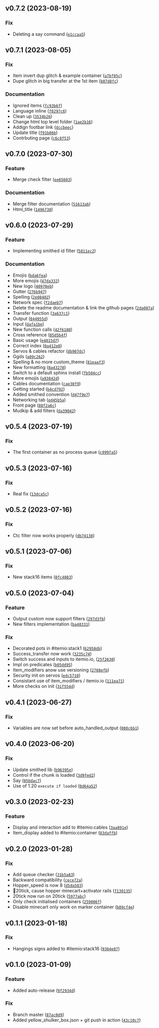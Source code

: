 <!--next-version-placeholder-->

## v0.7.2 (2023-08-19)

### Fix

* Deleting a say command ([`e1ccaa5`](https://github.com/edayot/ItemIO/commit/e1ccaa54b0eb34e05785854a3e803ce99e88d0ac))

## v0.7.1 (2023-08-05)

### Fix

* Item invert dup glitch & example container ([`a7bf05c`](https://github.com/edayot/ItemIO/commit/a7bf05ca6987e36706c062e715a280d763b747b7))
* Dupe glitch in big transfer at the 1st item ([`b07d8fc`](https://github.com/edayot/ItemIO/commit/b07d8fc73d04ca6bd74659d765f2e554657b329b))

### Documentation

* Ignored items ([`fc93b6f`](https://github.com/edayot/ItemIO/commit/fc93b6fde1ae5ea48e1ba117c7fb9eecf39e4ecf))
* Language inline ([`f0297c6`](https://github.com/edayot/ItemIO/commit/f0297c6a9af240435c905010ab76867ba6e087ba))
* Clean up ([`3534b26`](https://github.com/edayot/ItemIO/commit/3534b26bcab36b88a6d76c802bdca1e1f56f6766))
* Change html top level folder ([`1ae2b16`](https://github.com/edayot/ItemIO/commit/1ae2b16ea2e498f934ed04c23db0cbef46d52b88))
* Addign footbar link ([`dccbeec`](https://github.com/edayot/ItemIO/commit/dccbeec0d2d183f965a4f14f2e75c92857c675fd))
* Update title ([`f91b86b`](https://github.com/edayot/ItemIO/commit/f91b86bc9b75b393d53d128eb8396f946c3dc6d6))
* Contrbuting page ([`c6c8f53`](https://github.com/edayot/ItemIO/commit/c6c8f533b2d1dbb3bf67e769dc46a84f174ed980))

## v0.7.0 (2023-07-30)

### Feature

* Merge check filter ([`ee65603`](https://github.com/edayot/ItemIO/commit/ee6560318c9133b3eb333ceba92882b4726351de))

### Documentation

* Merge filter documentation ([`51613ab`](https://github.com/edayot/ItemIO/commit/51613ab7d513659ec60cbd13f6475f3a13430995))
* Html_title ([`1496730`](https://github.com/edayot/ItemIO/commit/1496730bc3383416d9cbcfad8aa4e77b6a1f0c8c))

## v0.6.0 (2023-07-29)

### Feature

* Implementing smithed id filter ([`5811ec2`](https://github.com/edayot/ItemIO/commit/5811ec2e655321194139599f0c3ea4a744b5fee0))

### Documentation

* Emojis ([`bda6fea`](https://github.com/edayot/ItemIO/commit/bda6feaebb240b23d1e5ac8c90df4573eaf0ee1b))
* More emojis ([`47da332`](https://github.com/edayot/ItemIO/commit/47da3321d9b8db75b164cc3c5de8faa2a37c9842))
* New logo ([`40970eb`](https://github.com/edayot/ItemIO/commit/40970ebe5bd0d9a2d7f26707befb24f8510c6fdf))
* Gutter ([`276b947`](https://github.com/edayot/ItemIO/commit/276b947b4fa768edbc4dad653211a6858ad667bb))
* Spelling ([`2e08402`](https://github.com/edayot/ItemIO/commit/2e084029d27ed18a88ddb7ee3b857c8d422d8068))
* Network spec ([`f2daeb7`](https://github.com/edayot/ItemIO/commit/f2daeb737695a3f05626126d281cb33da34d4e26))
* Delete the readme documentation & link the github pages ([`2da007a`](https://github.com/edayot/ItemIO/commit/2da007a9976790fb3aa11f65a78706d4dbe71522))
* Transfer function ([`3a637c1`](https://github.com/edayot/ItemIO/commit/3a637c1acfced5dbeaf8e1b093d2f8907a462743))
* Output ([`044955d`](https://github.com/edayot/ItemIO/commit/044955db2f85c1c257555b018fa28187a491820b))
* Input ([`dafa1be`](https://github.com/edayot/ItemIO/commit/dafa1bee2a7775728761f3991425763670835a3c))
* New function calls ([`42f6180`](https://github.com/edayot/ItemIO/commit/42f6180357d9fc81b651a7d4c006b5327181fabf))
* Cross reference ([`05d5b4f`](https://github.com/edayot/ItemIO/commit/05d5b4fad7674155c57bef7840e0c021a6917c50))
* Basic usage ([`e4815d7`](https://github.com/edayot/ItemIO/commit/e4815d78c54fd38343f31a90a34cd338e1915ce9))
* Correct index ([`0a412e8`](https://github.com/edayot/ItemIO/commit/0a412e81fb55723075080b15acfc25b3e5b51bb0))
* Servos & cables refactor ([`db907dc`](https://github.com/edayot/ItemIO/commit/db907dc448ed73a324f696507a6329324783ac71))
* Ggds ([`a09c262`](https://github.com/edayot/ItemIO/commit/a09c26257a75935a38fd1ada45de6afe0a5bf7af))
* Spelling & no more custom_theme ([`81eaaf3`](https://github.com/edayot/ItemIO/commit/81eaaf37970c981922dda17d477515959cc4d7ea))
* New formatting ([`8a43278`](https://github.com/edayot/ItemIO/commit/8a432784c2d7b2d2524269210fdcd0fb61bab5f9))
* Switch to a default sphinx install ([`fb504cc`](https://github.com/edayot/ItemIO/commit/fb504cc3366587156dbc205c531208f1c4b969ba))
* More emojis ([`a93842d`](https://github.com/edayot/ItemIO/commit/a93842d3deaccad65525dc4c37a96ccc9b6c8052))
* Cables documentation ([`cae30f9`](https://github.com/edayot/ItemIO/commit/cae30f99b0c4c1aa2a9efa76d46bb26fd05cb1e0))
* Getting started ([`b4cd792`](https://github.com/edayot/ItemIO/commit/b4cd792659acf0409cabd999bc627fe1eaa29ec4))
* Added smithed convention ([`d47f9e7`](https://github.com/edayot/ItemIO/commit/d47f9e755655a6d92c9521164a81b9b806a1ddae))
* Networking tab ([`ed45b5a`](https://github.com/edayot/ItemIO/commit/ed45b5a794bd3077407702c58cd60dad8b536aec))
* Front page ([`88f2a6c`](https://github.com/edayot/ItemIO/commit/88f2a6c17d1512fc4f95b06432203c81771b4525))
* Mudkip & add filters ([`da39042`](https://github.com/edayot/ItemIO/commit/da39042f35fd731205db451a388b168be47cf54c))

## v0.5.4 (2023-07-19)

### Fix

* The first container as no process queue ([`c999fa5`](https://github.com/edayot/ItemIO/commit/c999fa5299e9ce8d5bcef14bf81bcbe4d9ddcd8c))

## v0.5.3 (2023-07-16)

### Fix

* Real fix ([`13dca5c`](https://github.com/edayot/ItemIO/commit/13dca5c3d745f2b46b1db42c447df03a02982bc7))

## v0.5.2 (2023-07-16)

### Fix

* Ctc filter now works properly ([`db74138`](https://github.com/edayot/ItemIO/commit/db74138b07a7d3420ad263fa408d115d671cd032))

## v0.5.1 (2023-07-06)

### Fix

* New stack16 items ([`0fc4083`](https://github.com/edayot/ItemIO/commit/0fc40838e447b7d1ed9bf66c081ffb0fb83e9bab))

## v0.5.0 (2023-07-04)

### Feature

* Output custom now support filters ([`297d3fb`](https://github.com/edayot/ItemIO/commit/297d3fbb5324f8714ec0698b59a0e14229000685))
* New filters implementation ([`ba48331`](https://github.com/edayot/ItemIO/commit/ba48331dda28aff34186046d9937e4a9e5ef54fd))

### Fix

* Decorated pots in #itemio:stack1 ([`62958db`](https://github.com/edayot/ItemIO/commit/62958db0f2bf7cf1bb94b184c842138bea39c76d))
* Success_transfer now work ([`3235c74`](https://github.com/edayot/ItemIO/commit/3235c74d115bb5f2d5e697218d2fa52e60ad2c4a))
* Switch success and inputs to itemio.io, ([`25f2630`](https://github.com/edayot/ItemIO/commit/25f2630833ef9cc5add2c08574b1850a56ab0fd5))
* Impl on predicates ([`b05dd95`](https://github.com/edayot/ItemIO/commit/b05dd950b2c12060c06331edf4d40d644c85703b))
* Item_modifiers anow use versioning ([`2788efb`](https://github.com/edayot/ItemIO/commit/2788efb04bbe55b117e8d94e2aa13741c6b183b1))
* Security init on servos ([`edc5710`](https://github.com/edayot/ItemIO/commit/edc571089351896eb3e13ef0b1a9f5041bdf70ff))
* Consistant use of item_modifiers / itemio.io ([`111ea71`](https://github.com/edayot/ItemIO/commit/111ea71b5cf05069deccd10430aa64a0928efcde))
* More checks on init ([`31f554d`](https://github.com/edayot/ItemIO/commit/31f554d786d825173da790d7d83cf32515a3dbbb))

## v0.4.1 (2023-06-27)
### Fix
* Variables are now set before auto_handled_output ([`080c6b1`](https://github.com/edayot/ItemIO/commit/080c6b1b713549e9583b5af237c7b23863451182))

## v0.4.0 (2023-06-20)
### Fix
* Update smithed lib ([`b96395e`](https://github.com/edayot/ItemIO/commit/b96395eebe9e25ad05afd8a938b0612b965f9b6e))
* Control if the chunk is loaded ([`3d9fed2`](https://github.com/edayot/ItemIO/commit/3d9fed2e319c092e2530fcf58fef0558590ad84f))
* Say ([`05bdac7`](https://github.com/edayot/ItemIO/commit/05bdac7bc44f45c2fd4af7250af4e21fb4ff2af4))
* Use of 1.20 `execute if loaded` ([`0d64a52`](https://github.com/edayot/ItemIO/commit/0d64a524c1ac636c323c5884879d680dd2275749))

## v0.3.0 (2023-02-23)
### Feature
* Display and interaction add to #itemio:cables ([`3aa891e`](https://github.com/edayot/ItemIO/commit/3aa891e553f84dff1949fbae1c0aaf8f21f33ea9))
* Item_display added to #itemio:container ([`83daffb`](https://github.com/edayot/ItemIO/commit/83daffb4b25881dd65bcb7904bd1f81acef62878))

## v0.2.0 (2023-01-28)
### Fix
* Add queue checker ([`31b5a83`](https://github.com/edayot/ItemIO/commit/31b5a83984e9e3ed80b7cdee0c64522eef0c0d9c))
* Backward compatibility ([`cece72a`](https://github.com/edayot/ItemIO/commit/cece72aba8038f5cefc36c26f5f9067d2d6f84bd))
* Hopper_speed is now 8 ([`d5da503`](https://github.com/edayot/ItemIO/commit/d5da5037ff31cc0b6bec72f07c878bcc4395fd8d))
* 👋20tick, cause hopper minecart+activator rails ([`f130135`](https://github.com/edayot/ItemIO/commit/f130135366e0eb2913f0399123aa4936ce5c5dde))
* 20tick now run on 20tick ([`5977abc`](https://github.com/edayot/ItemIO/commit/5977abce30fa7324c54e5625d160cb9a6e131032))
* Only check initialised containers ([`259006f`](https://github.com/edayot/ItemIO/commit/259006f7a22625e1f7fb69ea4cb1aa9ea8b1532c))
* Disable minecart only work on marker container ([`b09cf4e`](https://github.com/edayot/ItemIO/commit/b09cf4ed0092014bb1f3b14757594fe8d1e11744))

## v0.1.1 (2023-01-18)
### Fix
* Hangings signs added to #itemio:stack16 ([`9364e87`](https://github.com/edayot/ItemIO/commit/9364e876138314abbd5adcb3b2af01c8f76e1549))

## v0.1.0 (2023-01-09)
### Feature
*  Added auto-release ([`9f2934d`](https://github.com/edayot/item_io/commit/9f2934dbe2c5a4a6f4503c1d9c9568dd619b82f8))

### Fix
* Branch master ([`87ac0d9`](https://github.com/edayot/item_io/commit/87ac0d9bdd513878f088e6de0370ffefd48f7b9c))
* Added yellow_shulker_box.json + git push in action ([`43c10c7`](https://github.com/edayot/item_io/commit/43c10c7f4c40a905fb0769ac652adfa8130151f5))

